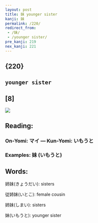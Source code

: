 ```yaml
---
layout: post
title: 妹 younger sister
kanji: 妹
permalink: /220/
redirect_from:
 - /妹/
 - /younger sister/
pre_kanji: 219
nex_kanji: 221
---
```


## {220}

## `younger sister`

## [8]

<div class="stroke"><img src="E5A6B9.png" /></div>

## Reading:

### On-Yomi: マイ &mdash; Kun-Yomi: いもうと

### Examples: 妹 (いもうと)

## Words:

姉妹(きょうだい): sisters

従姉妹(いとこ): female cousin

姉妹(しまい): sisters

妹(いもうと): younger sister
